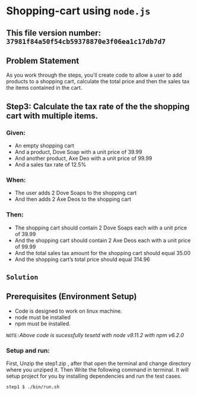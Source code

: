 # Shopping-cart using `node.js`
## This file version number: `37981f84a50f54cb59378870e3f06ea1c17db7d7`
## Problem Statement
As you work through the steps, you’ll create code to allow a user to add products to a shopping cart, calculate the total price and then the sales tax the items contained in the cart.
## Step3: Calculate the tax rate of the the shopping cart with multiple items.
### Given:
- An empty shopping cart
- And a product, Dove Soap with a unit price of 39.99
- And another product, Axe Deo with a unit price of 99.99
- And a sales tax rate of 12.5%

### When:
- The user adds 2 Dove Soaps to the shopping cart
- And then adds 2 Axe Deos to the shopping cart
### Then:
- The shopping cart should contain 2 Dove Soaps each with a unit price of 39.99
- And the shopping cart should contain 2 Axe Deos each with a unit price of 99.99
- And the total sales tax amount for the shopping cart should equal 35.00
- And the shopping cart’s total price should equal 314.96

## `Solution`
## Prerequisites (Environment Setup)
* Code is designed to work on linux machine.
* node must be installed
* npm must be installed.

`NOTE:`_Above code is sucessfully tesetd with node v9.11.2 with npm v6.2.0_
### Setup and run:
First, Unzip the step1.zip , after that open the terminal and change directory where you unziped it.
Then Write the following command in terminal. It will setup project for you by installing dependencies and run the test cases.
```
step1 $ ./bin/run.sh
```
